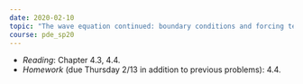 ```yaml
---
date: 2020-02-10
topic: "The wave equation continued: boundary conditions and forcing terms"
course: pde_sp20
---
```


- *Reading*: Chapter 4.3, 4.4.
- *Homework* (due Thursday 2/13 in addition to previous problems): 4.4.
